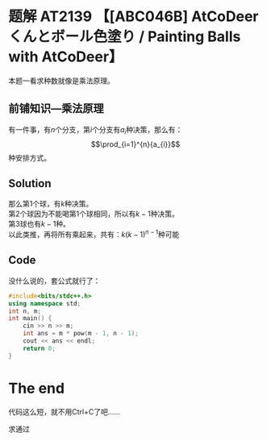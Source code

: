 # 题解 AT2139 【[ABC046B] AtCoDeerくんとボール色塗り / Painting Balls with AtCoDeer】

本题一看求种数就像是乘法原理。

## 前铺知识—乘法原理
有一件事，有$n$个分支，第$i$个分支有$a_{i}$种决策，那么有：
$$\prod_{i=1}^{n}{a_{i}}$$
种安排方式。

## Solution
那么第$1$个球，有$k$种决策。  
第$2$个球因为不能喝第$1$个球相同，所以有$k-1$种决策。  
第$3$球也有$k-1$种。  
以此类推，再将所有乘起来，共有：$k(k-1)^{n-1}$种可能

## Code
没什么说的，套公式就行了：

```cpp
#include<bits/stdc++.h>
using namespace std;
int n, m;
int main() {
	cin >> n >> m;
	int ans = m * pow(m - 1, n - 1);
	cout << ans << endl;
    return 0;
}
```

# The end
代码这么短，就不用Ctrl+C了吧......

求通过